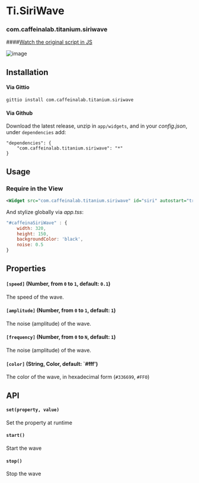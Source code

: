 # Ti.SiriWave

### com.caffeinalab.titanium.siriwave

####[Watch the original script in JS](https://github.com/CaffeinaLab/SiriWaveJS)

![image](http://f.cl.ly/items/2q0I101D2t0p0W1Y0215/SWave.gif)


## Installation

#### Via Gittio

```
gittio install com.caffeinalab.titanium.siriwave
```

#### Via Github

Download the latest release, unzip in `app/widgets`, and in your *config.json*, under `dependencies` add:

```
"dependencies": {
    "com.caffeinalab.titanium.siriwave": "*"
}
```

## Usage

### Require in the View

```xml
<Widget src="com.caffeinalab.titanium.siriwave" id="siri" autostart="true" noise="1" color="#fff" [options] />
```

And stylize globally via *app.tss*:

```javascript
"#caffeinaSiriWave" : {
	width: 320,
	height: 150,
	backgroundColor: 'black',
	noise: 0.5
}
```

## Properties

#### `[speed]` (Number, from `0` to `1`, default: `0.1`)

The speed of the wave.

#### `[amplitude]` (Number, from `0` to `1`, default: `1`)

The noise (amplitude) of the wave.

#### `[frequency]` (Number, from `0` to `N`, default: `1`)

The noise (amplitude) of the wave.

#### `[color]` (String, Color, default: `#fff')

The color of the wave, in hexadecimal form (`#336699`, `#FF0`)

## API

#### `set(property, value)`
Set the property at runtime

#### `start()`
Start the wave

#### `stop()`
Stop the wave
